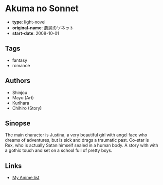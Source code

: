 # Akuma no Sonnet

-   **type**: light-novel
-   **original-name**: 悪魔のソネット
-   **start-date**: 2008-10-01

## Tags

-   fantasy
-   romance

## Authors

-   Shinjou
-   Mayu (Art)
-   Kurihara
-   Chihiro (Story)

## Sinopse

The main character is Justina, a very beautiful girl with angel face who dreams of adventures, but is sick and drags a traumatic past. Co-star is Rex, who is actually Satan himself sealed in a human body. A story with with a gothic touch and set on a school full of pretty boys.

## Links

-   [My Anime list](https://myanimelist.net/manga/20697/Akuma_no_Sonnet)
